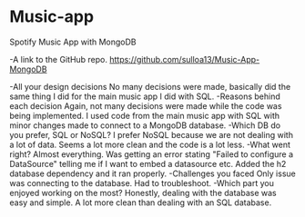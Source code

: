 # Music-app
Spotify Music App with MongoDB

-A link to the GitHub repo.
https://github.com/sulloa13/Music-App-MongoDB

-All your design decisions
No many decisions were made, basically did the same thing I did for the main music app I did with SQL.
-Reasons behind each decision
Again, not many decisions were made while the code was being implemented. I used code from the main music app with SQL with minor changes made to connect to a MongoDB database.
-Which DB do you prefer, SQL or NoSQL?
I prefer NoSQL because we are not dealing with a lot of data. Seems a lot more clean and the code is a lot less.
-What went right?
Almost everything. Was getting an error stating "Failed to configure a DataSource" telling me if I want to embed a datasource etc. Added the h2 database dependency and it ran properly. 
-Challenges you faced
Only issue was connecting to the database. Had to troubleshoot.
-Which part you enjoyed working on the most?
Honestly, dealing with the database was easy and simple. A lot more clean than dealing with an SQL database.
